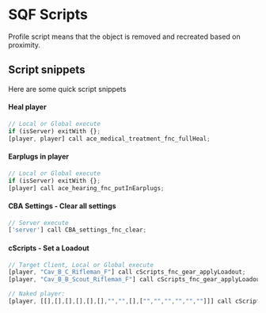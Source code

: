 # SQF Scripts
Profile script means that the object is removed and recreated based on proximity. 

## Script snippets
Here are some quick script snippets 

#### Heal player
```js
// Local or Global execute
if (isServer) exitWith {};
[player, player] call ace_medical_treatment_fnc_fullHeal;
```

#### Earplugs in player
```js
// Local or Global execute
if (isServer) exitWith {};
[player] call ace_hearing_fnc_putInEarplugs;
```

#### CBA Settings - Clear all settings
```js
// Server execute
['server'] call CBA_settings_fnc_clear;
```

#### cScripts - Set a Loadout

```js
// Target Client, Local or Global execute
[player, "Cav_B_C_Rifleman_F"] call cScripts_fnc_gear_applyLoadout;
[player, "Cav_B_B_Scout_Rifleman_F"] call cScripts_fnc_gear_applyLoadout;

// Naked player:
[player, [[],[],[],[],[],[],"","",[],["","","","","",""]]] call cScripts_fnc_gear_applyLoadout;
```
